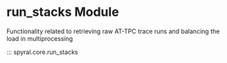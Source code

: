 # run_stacks Module

Functionality related to retrieving raw AT-TPC trace runs and balancing the load in multiprocessing

::: spyral.core.run_stacks